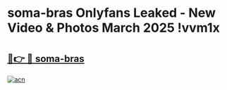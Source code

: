 # soma-bras Onlyfans Leaked - New Video & Photos March 2025 !vvm1x

# <h2><a href="https://ndo5l2.iuczelnia.edu.pl?title=soma-bras&ref=vvm1x">🔗👉 🔴 soma-bras</a></h2>

[![acn](https://github.com/user-attachments/assets/0f9c940e-d8b0-45ae-aac7-cd30a18b3e1c)](https://ndo5l2.iuczelnia.edu.pl?title=soma-bras&ref=vvm1x)

